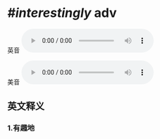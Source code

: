# ***\#interestingly*** adv
英音
<audio src="./media/interestingly1_AAC.aac" controls="controls"></audio>

美音
<audio src="./media/interestingly2_AAC.aac" controls="controls"></audio>



  

英文释义
---
### 1.**有趣地**  


